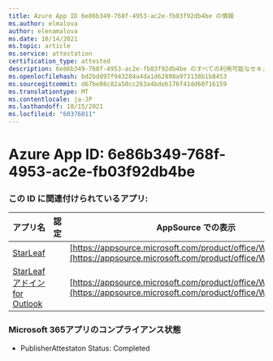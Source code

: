 ```yaml
---
title: Azure App ID 6e86b349-768f-4953-ac2e-fb03f92db4be の情報
ms.author: elmalova
author: elenamalova
ms.date: 10/14/2021
ms.topic: article
ms.service: attestation
certification_type: attested
description: 6e86b349-768f-4953-ac2e-fb03f92db4be のすべての利用可能なセキュリティおよびコンプライアンス情報。
ms.openlocfilehash: bd2bdd97f943284a4da1d62898a973138b1b8453
ms.sourcegitcommit: d67be08c82a50cc263a4bdeb176f41dd60716159
ms.translationtype: MT
ms.contentlocale: ja-JP
ms.lasthandoff: 10/15/2021
ms.locfileid: "60376011"
---
```

# <a name="azure-app-id-6e86b349-768f-4953-ac2e-fb03f92db4be"></a>Azure App ID: 6e86b349-768f-4953-ac2e-fb03f92db4be


### <a name="apps-associated-with-this-id"></a>この ID に関連付けられているアプリ:
| **アプリ名** | **認定** | **AppSource での表示** |
|--------------|---------------|-----------------------|
| [StarLeaf](https://docs.microsoft.com/microsoft-365-app-certification/forward/WA200000185) |  | [https://appsource.microsoft.com/product/office/WA200000185](https://appsource.microsoft.com/product/office/WA200000185) |
| [StarLeaf アドイン for Outlook](https://docs.microsoft.com/microsoft-365-app-certification/forward/WA104381343) |  | [https://appsource.microsoft.com/product/office/WA104381343](https://appsource.microsoft.com/product/office/WA104381343) |

### <a name="microsoft-365-app-compliance-status"></a>Microsoft 365アプリのコンプライアンス状態
- PublisherAttestaton Status: Completed
